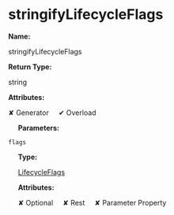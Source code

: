 # stringifyLifecycleFlags

**Name:**

stringifyLifecycleFlags

**Return Type:**

string

**Attributes:**

✘ Generator&nbsp;&nbsp;&nbsp;&nbsp;&nbsp;✔ Overload

&nbsp;&nbsp;&nbsp;&nbsp;&nbsp;**Parameters:**
&nbsp;&nbsp;&nbsp;&nbsp;&nbsp;
```
flags
```

&nbsp;&nbsp;&nbsp;&nbsp;&nbsp;**Type:**

&nbsp;&nbsp;&nbsp;&nbsp;&nbsp;[LifecycleFlags](https://gitbook-18.gitbook.io/au/runtime/flags/enums/lifecycleflags)

&nbsp;&nbsp;&nbsp;&nbsp;&nbsp;**Attributes:**

&nbsp;&nbsp;&nbsp;&nbsp;&nbsp;✘ Optional&nbsp;&nbsp;&nbsp;&nbsp;&nbsp;✘ Rest&nbsp;&nbsp;&nbsp;&nbsp;&nbsp;✘ Parameter Property
